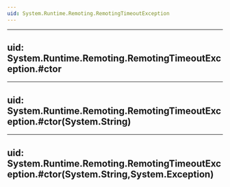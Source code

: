 ```yaml
---
uid: System.Runtime.Remoting.RemotingTimeoutException
---
```


---
uid: System.Runtime.Remoting.RemotingTimeoutException.#ctor
---

---
uid: System.Runtime.Remoting.RemotingTimeoutException.#ctor(System.String)
---

---
uid: System.Runtime.Remoting.RemotingTimeoutException.#ctor(System.String,System.Exception)
---
